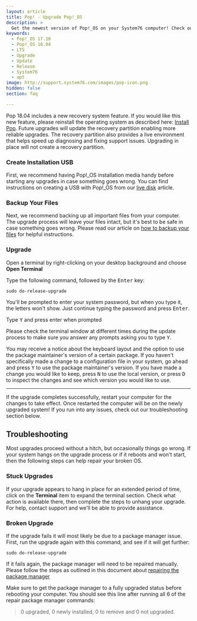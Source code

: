 ```yaml
---
layout: article
title: Pop! - Upgrade Pop!_OS
description: >
  Get the newest version of Pop!_OS on your System76 computer! Check out our upgrade directions.
keywords:
  - Pop!_OS 17.10
  - Pop!_OS 18.04
  - LTS
  - Upgrade
  - Update
  - Release
  - System76
  - apt
image: http://support.system76.com/images/pop-icon.png
hidden: false
section: faq

---
```


Pop 18.04 includes a new recovery system feature. If you would like this new feature, please reinstall the operating system as described here: [Install Pop](/articles/install-pop/). Future upgrades will update the recovery partition enabling more reliable upgrades. The recovery partition also provides a live environment that helps speed up diagnosing and fixing support issues. Upgrading in place will not create a recovery partition.

### Create Installation USB

First, we recommend having Pop!_OS installation media handy before starting any upgrades in case something goes wrong. You can find instructions on creating a USB with Pop!_OS from our [live disk](/articles/live-disk/) article.

### Backup Your Files

Next, we recommend backing up all important files from your computer. The upgrade process will leave your files intact, but it's best to be safe in case something goes wrong. Please read our article on [how to backup your files](/articles/backup-files/) for helpful instructions.

### Upgrade

Open a terminal by right-clicking on your desktop background and choose **Open Terminal**

Type the following command, followed by the <kbd>Enter</kbd> key:

```
sudo do-release-upgrade
```

You'll be prompted to enter your system password, but when you type it, the letters won't show. Just continue typing the password and press <kbd>Enter</kbd>.  

Type <kbd>Y</kbd> and press enter when prompted

Please check the terminal window at different times during the update process to make sure you answer any prompts asking you to type <kbd>Y</kbd>.

You may receive a notice about the keyboard layout and the option to use the package maintainer's version of a certain package. If you haven't specifically made a change to a configuration file in your system, go ahead and press <kbd>Y</kbd> to use the package maintainer's version. If you have made a change you would like to keep, press <kbd>N</kbd> to use the local version, or press <kbd>D</kbd> to inspect the changes and see which version you would like to use.

---

If the upgrade completes successfully, restart your computer for the changes to take effect.  Once restarted the computer will be on the newly upgraded system! If you run into any issues, check out our troubleshooting section below.

## Troubleshooting

Most upgrades proceed without a hitch, but occasionally things go wrong. If your system hangs on the upgrade process or if it reboots and won't start, then the following steps can help repair your broken OS.

### Stuck Upgrades

If your upgrade appears to hang in place for an extended period of time, click on the **Terminal** item to expand the terminal section. Check what action is available there, then complete the steps to unhang your upgrade. For help, contact support and we'll be able to provide assistance.

### Broken Upgrade

If the upgrade fails it will most likely be due to a package manager issue.  First, run the upgrade again with this command, and see if it will get further:

```
sudo do-release-upgrade
```

If it fails again, the package manager will need to be repaired manually.  Please follow the steps as outlined in this document about [repairing the package manager](/articles/package-manager/)

Make sure to get the package manager to a fully upgraded status before rebooting your computer.  You should see this line after running all 6 of the repair package manager commands:

> 0 upgraded, 0 newly installed, 0 to remove and 0 not upgraded.
